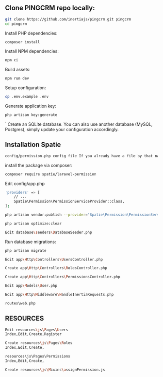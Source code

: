 ## Clone PINGCRM repo locally:

```sh
git clone https://github.com/inertiajs/pingcrm.git pingcrm
cd pingcrm
```
Install PHP dependencies:

```sh
composer install
```

Install NPM dependencies:
```sh
npm ci
```

Build assets:
```sh
npm run dev
```

Setup configuration:
```sh
cp .env.example .env
```

Generate application key:
```sh
php artisan key:generate
```
`
Create an SQLite database. You can also use another database (MySQL, Postgres), simply update your configuration accordingly.


## Installation Spatie
```sh
config/permission.php config file If you already have a file by that name, you must rename or remove it.
```

install the package via composer:
```sh
composer require spatie/laravel-permission
```

Edit config/app.php
```sh
'providers' => [
    // ...
    Spatie\Permission\PermissionServiceProvider::class,
];
```
```sh
php artisan vendor:publish --provider="Spatie\Permission\PermissionServiceProvider"
```
```sh
php artisan optimize:clear
```

```sh
Edit database\seeders\DatabaseSeeder.php
```

Run database migrations:
```sh
php artisan migrate
```

```sh
Edit app\Http\Controllers\UsersController.php
```
```sh
Create app\Http\Controllers\RolesController.php
```
```sh
Create app\Http\Controllers\PermissionsController.php
```
```sh
Edit app\Models\User.php
```
```sh
Edit app\Http\Middleware\HandleInertiaRequests.php
```
```sh
routes\web.php
```

## RESOURCES

```sh
Edit resources\js\Pages\Users
Index,Edit,Create,Register
```
```sh
Create resources\js\Pages\Roles
Index,Edit,Create,
```

```sh
resources\js\Pages\Permissions
Index,Edit,Create,
```

```sh
Create resources\js\Mixins\assignPermission.js
```

